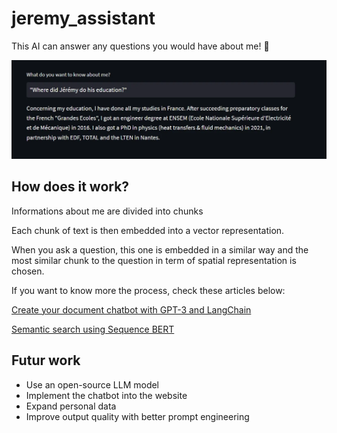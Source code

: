 # jeremy_assistant
This AI can answer any questions you would have about me! 👋

![example](./images/example.png)

## How does it work?
Informations about me are divided into chunks

Each chunk of text is then embedded into a vector representation. 

When you ask a question, this one is embedded in a similar way and the most similar chunk to the question in term of spatial representation is chosen. 

If you want to know more the process, check these articles below:

[Create your document chatbot with GPT-3 and LangChain](https://medium.com/@jeremyarancio/create-your-document-chatbot-with-gpt-3-and-langchain-8eeb66b98656)

[Semantic search using Sequence BERT](https://medium.com/@jeremyarancio/semantic-search-using-sequence-bert-2116dabecfa3)

## Futur work
* Use an open-source LLM model
* Implement the chatbot into the website
* Expand personal data
* Improve output quality with better prompt engineering
